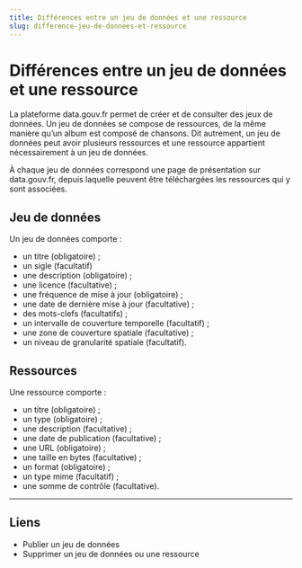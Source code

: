```yaml
---
title: Différences entre un jeu de données et une ressource
slug: difference-jeu-de-donnees-et-ressource
---
```

# Différences entre un jeu de données et une ressource

La plateforme data.gouv.fr permet de créer et de consulter des jeux de données. Un jeu de données se compose de ressources, de la même manière qu’un album est composé de chansons. Dit autrement, un jeu de données peut avoir plusieurs ressources et une ressource appartient nécessairement à un jeu de données.

À chaque jeu de données correspond une page de présentation sur data.gouv.fr, depuis laquelle peuvent être téléchargées les ressources qui y sont associées.

## Jeu de données

Un jeu de données comporte :

* un titre (obligatoire) ;
* un sigle (facultatif)
* une description (obligatoire) ;
* une licence (facultative) ;
* une fréquence de mise à jour (obligatoire) ;
* une date de dernière mise à jour (facultative) ;
* des mots-clefs (facultatifs) ;
* un intervalle de couverture temporelle (facultatif) ;
* une zone de couverture spatiale (facultative) ;
* un niveau de granularité spatiale (facultatif).

## Ressources

Une ressource comporte :

* un titre (obligatoire) ;
* un type (obligatoire) ;
* une description (facultative) ;
* une date de publication (facultative) ;
* une URL (obligatoire) ;
* une taille en bytes (facultative) ;
* un format (obligatoire) ;
* un type mime (facultatif) ;
* une somme de contrôle (facultative).

***

## Liens

* Publier un jeu de données
* Supprimer un jeu de données ou une ressource
